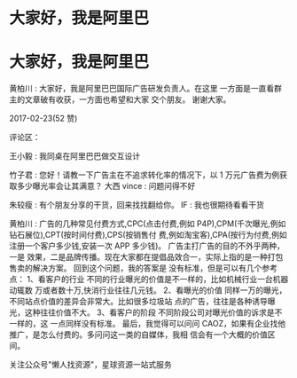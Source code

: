 # 大家好，我是阿里巴

# 大家好，我是阿里巴

黄柏川 : 大家好，我是阿里巴巴国际广告研发负责人。在这里 一方面是一直看群主的文章破有收获，一方面也希望和大家 交个朋友。 谢谢大家。

2017-02-23(52 赞)

评论区：

王小毅 : 我同桌在阿里巴巴做交互设计

竹子君 : 您好！请教一下广告主在不追求转化率的情况下，以 1 万元广告费为例获取多少曝光率会让其满意？ 大西 vince : 问题问得不好

朱较瘦 : 有个朋友分享的干货，回来找找翻给你。 IF : 我也很期待看看干货

黄柏川 : 广告的几种常见付费方式,CPC(点击付费,例如 P4P),CPM(千次曝光,例如钻石展位),CPT(按时间付费),CPS(按销售付 费,例如淘宝客),CPA(按行为付费,例如注册一个客户多少钱,安装一次 APP 多少钱)。 广告主打广告的目的不外乎两种，一是 效果，二是品牌传播。现在大家都在提倡品效合一，实际上指的是一种打包售卖的解决方案。 回到这个问题，我的答案是 没有标准，但是可以有几个参考点： 1、看客户的行业 不同的行业曝光的价值是不一样的，比如机械行业一台机器动辄数 万或者数十万,快消行业往往几元钱。 2、看曝光的价值 同样一万的曝光，不同站点价值的差异会非常大。比如很多垃圾站 点的广告，往往是各种诱导曝光，这种往往价值不大。 3、看客户的阶段 不同阶段公司对曝光价值的诉求是不一样的，这 一点同样没有标准。 最后，我觉得可以问问 CAOZ，如果有企业找他推广，是怎么付费的。多问问这一类的自媒体，我相 信会有一个大概的价值区间。

关注公众号"懒人找资源"，星球资源一站式服务